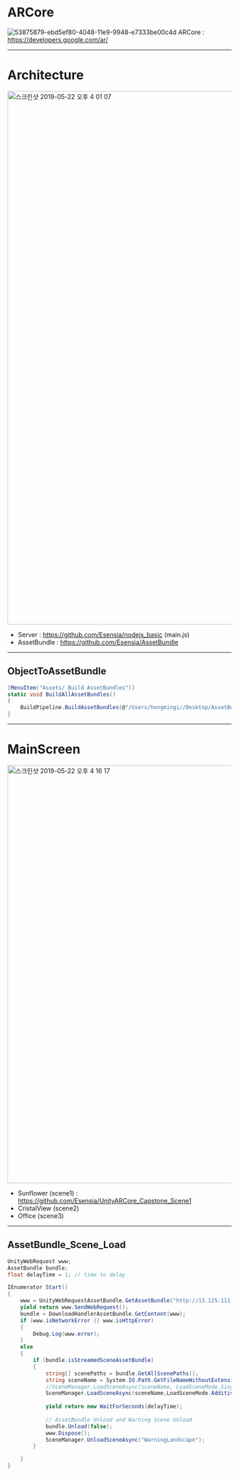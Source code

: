 # ARCore
![53875879-ebd5ef80-4048-11e9-9948-e7333be00c4d](https://user-images.githubusercontent.com/41403898/56416777-d6e9ae80-62cc-11e9-9a57-536e497fa02e.png)
ARCore : https://developers.google.com/ar/ <br>  
***

# Architecture
<img width="1199" alt="스크린샷 2019-05-22 오후 4 01 07" src="https://user-images.githubusercontent.com/41403898/58153863-23008800-7cab-11e9-9938-22c8fd124b8a.png">

* Server : https://github.com/Esensia/nodejs_basic (main.js) <br> 
* AssetBundle : https://github.com/Esensia/AssetBundle <br>
***
## ObjectToAssetBundle
```C#
[MenuItem("Assets/ Build AssetBundles")]
static void BuildAllAssetBundles()
{
    BuildPipeline.BuildAssetBundles(@"/Users/hongmingi//Desktop/AssetBundle", BuildAssetBundleOptions.ChunkBasedCompression,BuildTarget.Android);
}
```
***

# MainScreen
<img width="939" alt="스크린샷 2019-05-22 오후 4 16 17" src="https://user-images.githubusercontent.com/41403898/58154602-f8173380-7cac-11e9-880f-48003c26ea53.png">

* Sunflower    (scene1) : https://github.com/Esensia/UnityARCore_Capstone_Scene1 <br>
* CristalView  (scene2)<br>
* Office       (scene3)<br>

***

## AssetBundle_Scene_Load
```C#
UnityWebRequest www;
AssetBundle bundle;
float delayTime = 1; // time to delay

IEnumerator Start()
{
    www = UnityWebRequestAssetBundle.GetAssetBundle("http://13.125.111.193/scene1/scene_1");
    yield return www.SendWebRequest();
    bundle = DownloadHandlerAssetBundle.GetContent(www);
    if (www.isNetworkError || www.isHttpError)
    {
        Debug.Log(www.error);
    }
    else
    {
        if (bundle.isStreamedSceneAssetBundle)
        {
            string[] scenePaths = bundle.GetAllScenePaths();
            string sceneName = System.IO.Path.GetFileNameWithoutExtension(scenePaths[0]);
            //SceneManager.LoadSceneAsync(sceneName, LoadSceneMode.Single);
            SceneManager.LoadSceneAsync(sceneName,LoadSceneMode.Additive);
            
            yield return new WaitForSeconds(delayTime); 
            
            // AssetBundle Unload and Warning Scene Unload 
            bundle.Unload(false);
            www.Dispose();
            SceneManager.UnloadSceneAsync("WarningLandscape");
        }

    }
}
```
